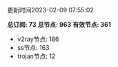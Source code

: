 更新时间2023-02-09 07:55:02

**总订阅: 73**
**总节点: 963**
**有效节点: 361**
- v2ray节点: 186
- ss节点: 163
- trojan节点: 12
